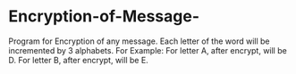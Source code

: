 # Encryption-of-Message-
Program for Encryption of any message. Each letter of the word will be incremented by 3 alphabets. For Example: For letter A, after encrypt, will be D. For letter B, after encrypt, will be E. 
